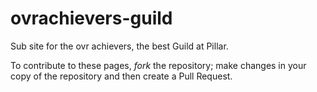 # ovrachievers-guild
Sub site for the ovr achievers, the best Guild at Pillar.

To contribute to these pages, _fork_ the repository; make changes in your copy of the repository and then create a Pull Request.

